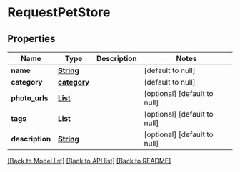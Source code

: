 # RequestPetStore
## Properties

Name | Type | Description | Notes
------------ | ------------- | ------------- | -------------
**name** | [**String**](string.md) |  | [default to null]
**category** | [**category**](category.md) |  | [default to null]
**photo\_urls** | [**List**](string.md) |  | [optional] [default to null]
**tags** | [**List**](string.md) |  | [optional] [default to null]
**description** | [**String**](string.md) |  | [optional] [default to null]

[[Back to Model list]](../README.md#documentation-for-models) [[Back to API list]](../README.md#documentation-for-api-endpoints) [[Back to README]](../README.md)

